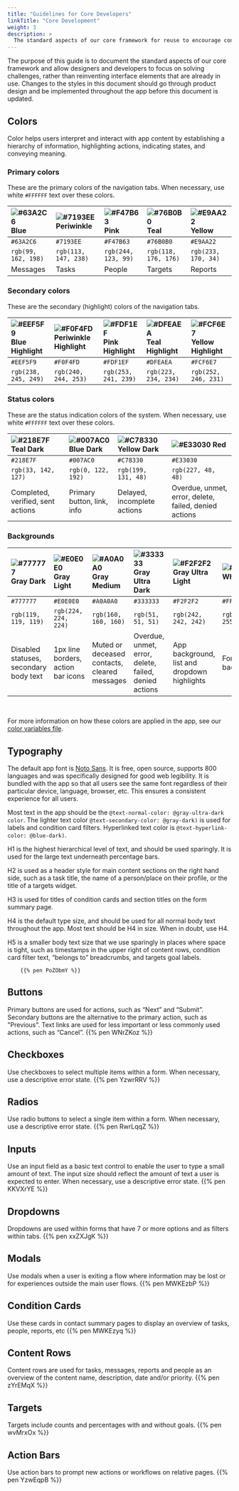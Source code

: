 ```yaml
---
title: "Guidelines for Core Developers"
linkTitle: "Core Development"
weight: 3
description: >
  The standard aspects of our core framework for reuse to encourage consistency when building new components
---
```


The purpose of this guide is to document the standard aspects of our core framework and allow designers and developers to focus on solving challenges, rather than reinventing interface elements that are already in use.   Changes to the styles in this document should go through product design and be implemented throughout the app before this document is updated. 

## Colors
Color helps users interpret and interact with app content by establishing a hierarchy of information, highlighting actions, indicating states, and conveying meaning.

### Primary colors
These are the primary colors of the navigation tabs. When necessary, use white `#FFFFFF` text over these colors.


| ![#63A2C6](https://placehold.it/15/63A2C6/000000?text=+) Blue 	| ![#7193EE](https://placehold.it/15/7193EE/000000?text=+) Periwinkle 	| ![#F47B63](https://placehold.it/15/F47B63/000000?text=+) Pink 	| ![#76B0B0](https://placehold.it/15/76B0B0/000000?text=+) Teal 	| ![#E9AA22](https://placehold.it/15/E9AA22/000000?text=+) Yellow 	|
|:------------------------------------------------------------- 	|:------------------------------------------------------------------- 	|:------------------------------------------------------------- 	|:------------------------------------------------------------- 	|:--------------------------------------------------------------- 	|
| `#63A2C6`                                                     	| `#7193EE`                                                           	| `#F47B63`                                                     	| `#76B0B0`                                                     	| `#E9AA22`                                                       	|
| `rgb(99, 162, 198)`                                           	| `rgb(113, 147, 238)`                                                	| `rgb(244, 123, 99)`                                           	| `rgb(118, 176, 176)`                                          	| `rgb(233, 170, 34)`                                             	|
| Messages                                           	            | Tasks                                                                 | People                                                          | Targets                                                         | Reports                                                           |


### Secondary colors

These are the secondary (highlight) colors of the navigation tabs. 

| ![#EEF5F9](https://placehold.it/15/EEF5F9/000000?text=+) Blue Highlight 	| ![#F0F4FD](https://placehold.it/15/F0F4FD/000000?text=+) Periwinkle Highlight 	| ![#FDF1EF](https://placehold.it/15/FDF1EF/000000?text=+) Pink Highlight 	| ![#DFEAEA](https://placehold.it/15/DFEAEA/000000?text=+) Teal Highlight 	| ![#FCF6E7](https://placehold.it/15/FCF6E7/000000?text=+) Yellow Highlight 	|
|:-------------------------------------------------------------------------	|:------------------------------------------------------------------------------	|:-------------------------------------------------------------------------	|:-------------------------------------------------------------------------	|:---------------------------------------------------------------------------	|
| `#EEF5F9`                                                               	| `#F0F4FD`                                                                     	| `#FDF1EF`                                                               	| `#DFEAEA`                                                               	| `#FCF6E7`                                                                 	|
| `rgb(238, 245, 249)`                                                    	| `rgb(240, 244, 253)`                                                          	| `rgb(253, 241, 239)`                                                    	| `rgb(223, 234, 234)`                                                    	| `rgb(252, 246, 231)`                                                      	|


### Status colors

These are the status indication colors of the system. When necessary, use white `#FFFFFF` text over these colors.

| ![#218E7F](https://placehold.it/15/218E7F/000000?text=+) Teal Dark 	| ![#007AC0](https://placehold.it/15/007AC0/000000?text=+) Blue Dark 	| ![#C78330](https://placehold.it/15/C78330/000000?text=+) Yellow Dark 	| ![#E33030](https://placehold.it/15/E33030/000000?text=+) Red 	|
|:-------------------------------------------------------------------	|:------------------------------------------------------------------	|:---------------------------------------------------------------------	|:-------------------------------------------------------------	|
| `#218E7F`                                                          	| `#007AC0`                                                         	| `#C78330`                                                            	| `#E33030`                                                    	|
| `rgb(33, 142, 127)`                                                	| `rgb(0, 122, 192)`                                                	| `rgb(199, 131, 48)`                                                  	| `rgb(227, 48, 48)`                                           	|
| Completed, verified, sent actions                                  	| Primary button, link, info                                        	| Delayed, incomplete actions                                          	| Overdue, unmet, error, delete, failed, denied actions        	|


### Backgrounds

| ![#777777](https://placehold.it/15/777777/000000?text=+) Gray Dark 	| ![#E0E0E0](https://placehold.it/15/E0E0E0/000000?text=+) Gray Light 	| ![#A0A0A0](https://placehold.it/15/A0A0A0/000000?text=+) Gray Medium 	| ![#333333](https://placehold.it/15/333333/000000?text=+) Gray Ultra Dark 	| ![#F2F2F2](https://placehold.it/15/F2F2F2/000000?text=+) Gray Ultra Light 	| ![#FFFFFF](https://placehold.it/15/FFFFFF/000000?text=+) White 	|
|:-------------------------------------------------------------------	|:--------------------------------------------------------------------	|:---------------------------------------------------------------------	|:-------------------------------------------------------------------------	|:--------------------------------------------------------------------------	|:---------------------------------------------------------------	|
| `#777777`                                                          	| `#E0E0E0`                                                           	| `#A0A0A0`                                                            	| `#333333`                                                                	| `#F2F2F2`                                                                 	| `#FFFFFF`                                                      	|
| `rgb(119, 119, 119)`                                               	| `rgb(224, 224, 224)`                                                	| `rgb(160, 160, 160)`                                                 	| `rgb(51, 51, 51)`                                                        	| `rgb(242, 242, 242)`                                                      	| `rgb(255, 255, 255)`                                           	|
| Disabled statuses, secondary body text                             	| 1px line borders, action bar icons                                  	| Muted or deceased contacts, cleared messages                         	| Overdue, unmet, error, delete, failed, denied actions                    	| App background, list and dropdown highlights                              	| Form background                                                	|

<br>

For more information on how these colors are applied in the app, see our [color variables file](https://github.com/medic/medic/blob/master/webapp/src/css/variables.less). 


## Typography

The default app font is <a href="https://www.google.com/get/noto/">Noto Sans</a>. It is free, open source, supports 800 languages and was specifically designed for good web legibility. It is bundled with the app so that all users see the same font regardless of their particular device, language, browser, etc. This ensures a consistent experience for all users.

Most text in the app should be the ```@text-normal-color: @gray-ultra-dark color```.
The lighter text color ```@text-secondary-color: @gray-dark)``` is used for labels and condition card filters.
Hyperlinked text color is ```@text-hyperlink-color: @blue-dark)```. 

H1 is the highest hierarchical level of text, and should be used sparingly. It is used for the large text underneath percentage bars.

H2 is used as a header style for main content sections on the right hand side, such as a task title, the name of a person/place on their profile, or the title of a targets widget.

H3 is used for titles of condition cards and section titles on the form summary page.

H4 is the default type size, and should be used for all normal body text throughout the app. Most text should be H4 in size. When in doubt, use H4.

H5 is a smaller body text size that we use sparingly in places where space is tight, such as timestamps in the upper right of content rows, condition card filter text, “belongs to” breadcrumbs, and targets goal labels.

        {{% pen PoZObmY %}}

## Buttons
Primary buttons are used for actions, such as “Next” and “Submit”. Secondary buttons are the alternative to the primary action, such as "Previous". Text links are used for less important or less commonly used actions, such as “Cancel”.
        {{% pen WNrZKoz %}}

## Checkboxes
Use checkboxes to select multiple items within a form. When necessary, use a descriptive error state.
        {{% pen YzwrRRV %}}

## Radios
Use radio buttons to select a single item within a form. When necessary, use a descriptive error state.
        {{% pen RwrLqqZ %}}

## Inputs
Use an input field as a basic text control to enable the user to type a small amount of text. The input size should reflect the amount of text a user is expected to enter. When necessary, use a descriptive error state.
        {{% pen KKVXrYE %}}

## Dropdowns
Dropdowns are used within forms that have 7 or more options and as filters within tabs.
        {{% pen xxZXJgK %}}

## Modals
Use modals when a user is exiting a flow where information may be lost or for experiences outside the main user flows.
        {{% pen MWKEzbP %}}

## Condition Cards
Use these cards in contact summary pages to display an overview of tasks, people, reports, etc
        {{% pen MWKEzyq %}}

## Content Rows
Content rows are used for tasks, messages, reports and people as an overview of the content name, description, date and/or priority.
        {{% pen zYrEMqX %}}

## Targets
Targets include counts and percentages with and without goals.
        {{% pen wvMrxOx %}}

## Action Bars
Use action bars to prompt new actions or workflows on relative pages.
        {{% pen YzwEqpB %}}
